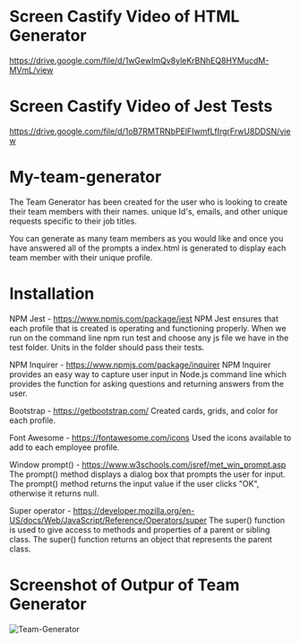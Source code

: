 # Screen Castify Video of HTML Generator
https://drive.google.com/file/d/1wGewImQv8yleKrBNhEQ8HYMucdM-MVmL/view

# Screen Castify Video of Jest Tests
https://drive.google.com/file/d/1oB7RMTRNbPElFIwmfLfIrgrFrwU8DDSN/view

# My-team-generator
The Team Generator has been created for the user who is looking to create their team members with their names. unique Id's, emails, and other unique requests specific to their job titles. 

You can generate as many team members as you would like and once you have answered all of the prompts a index.html is generated to display each team member with their unique profile.
# Installation
NPM Jest - https://www.npmjs.com/package/jest
NPM Jest ensures that each profile that is created is operating and functioning properly.
When we run on the command line npm run test and choose any js file we have in the test folder. Units in the folder should pass their tests. 

NPM Inquirer - https://www.npmjs.com/package/inquirer
NPM Inquirer provides an easy way to capture user input in Node.js command line which provides the function for asking questions and returning answers from the user.

Bootstrap - https://getbootstrap.com/
Created cards, grids, and color for each profile.

Font Awesome - https://fontawesome.com/icons
Used the icons available to add to each employee profile.

Window prompt() - https://www.w3schools.com/jsref/met_win_prompt.asp
The prompt() method displays a dialog box that prompts the user for input.
The prompt() method returns the input value if the user clicks "OK", otherwise it returns null.

Super operator - https://developer.mozilla.org/en-US/docs/Web/JavaScript/Reference/Operators/super
The super() function is used to give access to methods and properties of a parent or sibling class. The super() function returns an object that represents the parent class.

# Screenshot of Outpur of Team Generator
![Team-Generator](https://user-images.githubusercontent.com/102841726/175955282-716d8d2f-b3e8-468a-a710-9c1a39f6ded3.png)
